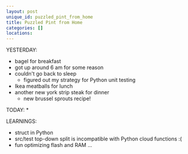 ```yaml
---
layout: post
unique_id: puzzled_pint_from_home
title: Puzzled Pint from Home
categories: []
locations: 
---
```


YESTERDAY:
* bagel for breakfast
* got up around 6 am for some reason
* couldn't go back to sleep
  * figured out my strategy for Python unit testing
* Ikea meatballs for lunch
* another new york strip steak for dinner
  * new brussel sprouts recipe!

TODAY:
* 

LEARNINGS:
* struct in Python
* src/test top-down split is incompatible with Python cloud functions :(
* fun optimizing flash and RAM ...

